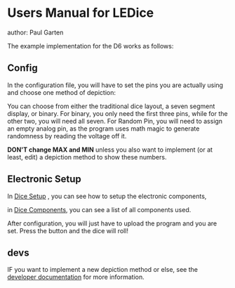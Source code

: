 # Users Manual for LEDice

author: Paul Garten

The example implementation for the D6 works as follows:

## Config
In the configuration file, you will have to set the pins you are 
actually using and choose one method of depiction:

You can choose from either the traditional dice layout, a seven segment display, or binary.
For binary, you only need the first three pins, while for the other two, you will need all seven.
For Random Pin, you will need to assign an empty analog pin, as the program uses math magic 
to generate randomness by reading the voltage off it.

**DON'T change MAX and MIN** unless you also want to implement (or at least, edit) 
a depiction method to show these numbers.

## Electronic Setup
In [Dice Setup](Dice_Setup.PNG) , you can see how to setup the electronic components, 

in [Dice Components](Dice_Components.csv), you can see a list of all components used.

After configuration, you will just have to upload the program and you are set.
Press the button and the dice will roll!

## devs
IF you want to implement a new depiction method or else, 
see the [developer documentation](Dev_Documentation.md) for more information.